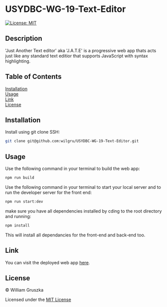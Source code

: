 # USYDBC-WG-19-Text-Editor

[![License: MIT](https://img.shields.io/badge/License-MIT-yellow.svg)](https://opensource.org/licenses/MIT)

## Description

'Just Another Text editor' aka 'J.A.T.E' is a progressive web app thats acts just like any standard text editior that supports JavaScript with syntax highlighting.

## Table of Contents
 
[Installation](#Installation)   
[Usage](#Usage)   
[Link](#Link)  
[License](#License)    

<a name="Installation"></a>
## Installation

Install using git clone SSH:

```bash
git clone git@github.com:wilgru/USYDBC-WG-19-Text-Editor.git
```

<a name="Usage"></a>
## Usage

Use the following command in your terminal to build the web app:

```bash
npm run build
```

Use the following command in your terminal to start your local server and to run the developer server for the front end:

```bash
npm run start:dev
```

make sure you have all dependencies installed by cding to the root directory and running:

```bash
npm install
```

This will install all dependancies for the front-end and back-end too.

<a name="Link"></a>
## Link 

You can visit the deployed web app [here]().

<a name="License"></a>
## License

&copy; William Gruszka

Licensed under the [MIT License](./LICENSE.txt)

